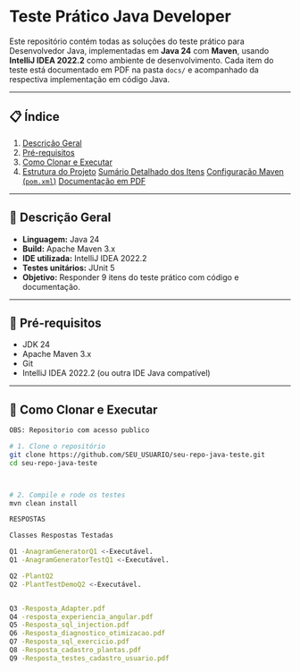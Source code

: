 # Teste Prático Java Developer

Este repositório contém todas as soluções do teste prático para Desenvolvedor Java, implementadas em **Java 24** com **Maven**, usando **IntelliJ IDEA 2022.2** como ambiente de desenvolvimento. Cada item do teste está documentado em PDF na pasta `docs/` e acompanhado da respectiva implementação em código Java.

---

## 📋 Índice

1. [Descrição Geral](#descrição-geral)
2. [Pré-requisitos](#pré-requisitos)
3. [Como Clonar e Executar](#como-clonar-e-executar)
4. [Estrutura do Projeto](#estrutura-do-projeto)
[Sumário Detalhado dos Itens](#sumário-detalhado-dos-itens)
[Configuração Maven (`pom.xml`)](#configuração-maven-pomxml)
 [Documentação em PDF](#documentação-em-pdf)


---

## 📖 Descrição Geral

- **Linguagem:** Java 24
- **Build:** Apache Maven 3.x
- **IDE utilizada:** IntelliJ IDEA 2022.2
- **Testes unitários:** JUnit 5
- **Objetivo:** Responder 9 itens do teste prático com código e documentação.

---

## 🔧 Pré-requisitos

- JDK 24
- Apache Maven 3.x
- Git
- IntelliJ IDEA 2022.2 (ou outra IDE Java compatível)

---

## 🚀 Como Clonar e Executar

```bash
OBS: Repositorio com acesso publico

# 1. Clone o repositório
git clone https://github.com/SEU_USUARIO/seu-repo-java-teste.git
cd seu-repo-java-teste



# 2. Compile e rode os testes
mvn clean install

RESPOSTAS

Classes Respostas Testadas

Q1 -AnagramGeneratorQ1 <-Executável.
Q1 -AnagramGeneratorTestQ1 <-Executável.

Q2 -PlantQ2
Q2 -PlantTestDemoQ2 <-Executável.


Q3 -Resposta_Adapter.pdf
Q4 -resposta_experiencia_angular.pdf
Q5 -Resposta_sql_injection.pdf
Q6 -Resposta_diagnostico_otimizacao.pdf
Q7 -Resposta_sql_exercicio.pdf
Q8 -Resposta_cadastro_plantas.pdf
Q9 -Resposta_testes_cadastro_usuario.pdf